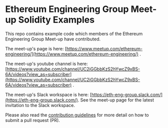 # Ethereum Engineering Group Meet-up Solidity Examples
This repo contains example code which members of the Ethereum Engineering Group Meet-up have contributed.

The meet-up's page is here: [https://www.meetup.com/ethereum-engineering/](https://www.meetup.com/ethereum-engineering/) .

The meet-up's youtube channel is here: [https://www.youtube.com/channel/UC2iGGbbKzS2hYwcZ9xBS-6A/videos?view_as=subscriber](https://www.youtube.com/channel/UC2iGGbbKzS2hYwcZ9xBS-6A/videos?view_as=subscriber) .

The meet-up's Slack workspace is here: [https://eth-eng-group.slack.com/](https://eth-eng-group.slack.com/). See the meet-up page for the latest invitation to the Slack workspace.

Please also read the 
[contribution guidelines](CONTRIBUTING.md) for more detail on how to submit a pull request (PR).

